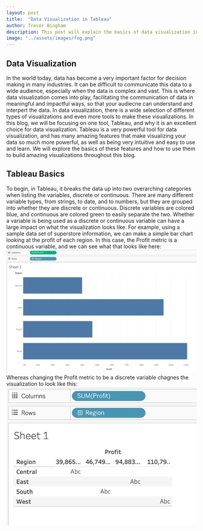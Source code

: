 ```yaml
---
layout: post
title:  "Data Visualization in Tableau"
author: Trevor Bingham
description: This post will explain the basics of data visualization in Tableau.
image: "../assets/images/fog.png"
--- 
```


## Data Visualization

In the world today, data has become a very important factor for decision making in many industries. It can be difficult to communicate this data to a wide audience, especially when the data is complex and vast. This is where data visualization comes into play, facilitating the communication of data in meaningful and impactful ways, so that your audiecne can understand and interpert the data. In data visualization, there is a wide selection of different types of visualizations and even more tools to make these visualizations. In this blog, we will be focusing on one tool, Tableau, and why it is an excellent choice for data visualization. Tableau is a very powerful tool for data visualization, and has many amazing features that make visualizing your data so much more powerful, as well as being very intuitive and easy to use and learn. We will explore the basics of these features and how to use them to build amazing visualizations throughout this blog.

## Tableau Basics

To begin, in Tableau, it breaks the data up into two overarching categories when listing the variables, discrete or continuous. There are many different variable types, from strings, to date, and to numbers, but they are grouped into whether they are discrete or continuous. Discrete variables are colored blue, and continuous are colored green to easily separate the two. Whether a variable is being used as a discrete or continuous variable can have a large impact on what the visualization looks like. For example, using a sample data set of superstore information, we can make a simple bar chart looking at the profit of each region. In this case, the Profit metric is a continuous variable, and we can see what that looks like here:
![Continuous Profit](../assets/images/cont.jpg)
Whereas changing the Profit metric to be a discrete variable chagnes the visualization to look like this:
![Discrete Profit](../assets/images/disc.jpg)